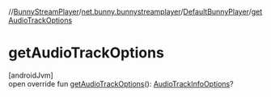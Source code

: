 //[BunnyStreamPlayer](../../../index.md)/[net.bunny.bunnystreamplayer](../index.md)/[DefaultBunnyPlayer](index.md)/[getAudioTrackOptions](get-audio-track-options.md)

# getAudioTrackOptions

[androidJvm]\
open override fun [getAudioTrackOptions](get-audio-track-options.md)(): [AudioTrackInfoOptions](../../net.bunny.bunnystreamplayer.model/-audio-track-info-options/index.md)?
